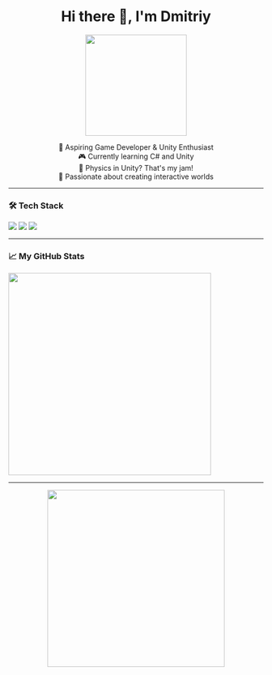 <h1 align="center">Hi there 👋, I'm Dmitriy</h1>
<p align="center">
  <img src="https://media.giphy.com/media/26ufnwz3wDUli7GU0/giphy.gif" width="200"/>
</p>

<p align="center">
  🚀 Aspiring Game Developer & Unity Enthusiast<br>
  🎮 Currently learning C# and Unity<br>
  🧠 Physics in Unity? That's my jam!<br>
  🌱 Passionate about creating interactive worlds<br>
</p>

---

### 🛠️ Tech Stack

<img src="https://img.shields.io/badge/Unity-100000?style=for-the-badge&logo=unity&logoColor=white"/>
<img src="https://img.shields.io/badge/C%23-239120?style=for-the-badge&logo=c-sharp&logoColor=white"/>
<img src="https://img.shields.io/badge/Physics%20in%20Unity-Expert-brightgreen?style=for-the-badge&logo=unity&logoColor=white"/>

---

### 📈 My GitHub Stats

<img src="https://github-readme-stats.vercel.app/api?username=Dmintiy&show_icons=true&theme=tokyonight" width="400"/>


---

<p align="center">
  <img src="https://media.tenor.com/v_e613Qc4CEAAAAM/kiciunia-lawunia.gif" width="350"/>
</p>
